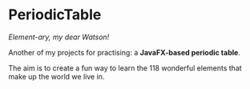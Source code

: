 # PeriodicTable
*Element-ary, my dear Watson!*

Another of my projects for practising: a **JavaFX-based periodic table**.

The aim is to create a fun way to learn the 118 wonderful elements that make up the world we live in.
